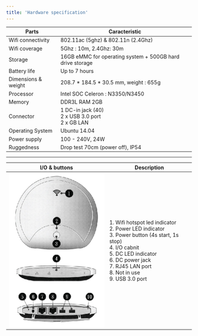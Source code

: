 ```yaml
---
title: 'Hardware specification'
---
```


| Parts | Caracteristic |
|------------------------------------|------------|
| Wifi connectivity | 802.11ac (5ghz) & 802.11n (2.4Ghz) |
| Wifi coverage | 5Ghz : 10m, 2.4Ghz: 30m |
| Storage | 16GB eMMC for operating system + 500GB hard drive storage |
| Battery life | Up to 7 hours |
| Dimensions & weight | 208.7 * 184.5 * 30.5 mm, weight : 655g |
| Processor | Intel SOC Celeron : N3350/N3450 |
| Memory | DDR3L RAM 2GB |
| Connector | 1 DC-in jack (40)<br />2 x USB 3.0 port<br />2 x GB LAN |
| Operating System | Ubuntu 14.04 |
| Power supply | 100 - 240V, 24W |
| Ruggedness | Drop test 70cm (power off), IP54 |

---

| I/O & buttons | Description |
|--|--|
|![](assets/cap_connector.png)| 1. Wifi hotspot led indicator<br />2. Power LED indicator<br />3. Power button (4s start, 1s stop)<br />4. I/O cabnit<br />5. DC LED indicator<br />6. DC power jack<br />7. RJ45 LAN port<br />8. Not in use<br />9. USB 3.0 port<br /> |
